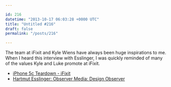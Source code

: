 ```yaml
---

id: 216
datetime: "2013-10-17 06:03:28 +0000 UTC"
title: "Untitled #216"
draft: false
permalink: "/posts/216"

---
```


The team at iFixit and Kyle Wiens have always been huge inspirations to me. When I heard this interview with Esslinger, I was quickly reminded of many of the values Kyle and Luke promote at iFixit. 

 
 * [iPhone 5c Teardown - iFixit](http://www.ifixit.com/Teardown/iPhone+5c+Teardown/17382/1?singlePage)
 * [Hartmut Esslinger: Observer Media: Design Observer](http://observermedia.designobserver.com/audio/hartmut-esslinger/37985/)


